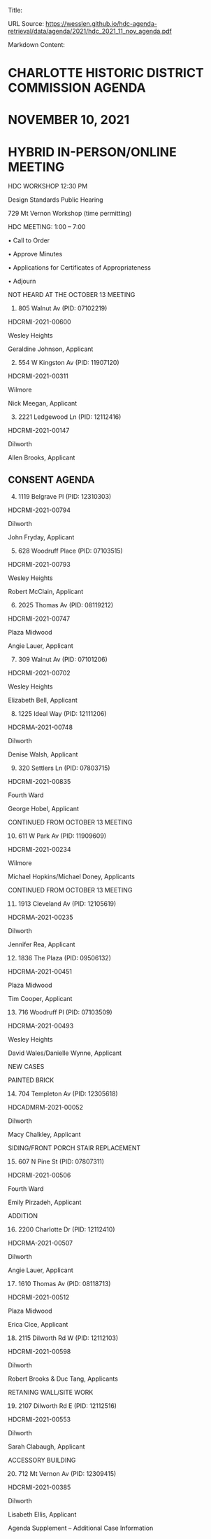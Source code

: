 Title: 

URL Source: https://wesslen.github.io/hdc-agenda-retrieval/data/agenda/2021/hdc_2021_11_nov_agenda.pdf

Markdown Content:
# CHARLOTTE HISTORIC DISTRICT COMMISSION AGENDA 

# NOVEMBER 10, 2021 

# HYBRID IN-PERSON/ONLINE MEETING 

HDC WORKSHOP 12:30 PM 

Design Standards Public Hearing 

729 Mt Vernon Workshop (time permitting) 

HDC MEETING: 1:00 – 7:00 

• Call to Order 

• Approve Minutes 

• Applications for Certificates of Appropriateness 

• Adjourn 

NOT HEARD AT THE OCTOBER 13 MEETING 

1. 805 Walnut Av (PID: 07102219) 

HDCRMI-2021-00600 

Wesley Heights 

Geraldine Johnson, Applicant 

2. 554 W Kingston Av (PID: 11907120) 

HDCRMI-2021-00311 

Wilmore 

Nick Meegan, Applicant 

3. 2221 Ledgewood Ln (PID: 12112416) 

HDCRMI-2021-00147 

Dilworth 

Allen Brooks, Applicant 

## CONSENT AGENDA 

4. 1119 Belgrave Pl (PID: 12310303) 

HDCRMI-2021-00794 

Dilworth 

John Fryday, Applicant 

5. 628 Woodruff Place (PID: 07103515) 

HDCRMI-2021-00793 

Wesley Heights 

Robert McClain, Applicant 

6. 2025 Thomas Av (PID: 08119212) 

HDCRMI-2021-00747 

Plaza Midwood 

Angie Lauer, Applicant 

7. 309 Walnut Av (PID: 07101206) 

HDCRMI-2021-00702 

Wesley Heights 

Elizabeth Bell, Applicant 

8. 1225 Ideal Way (PID: 12111206) 

HDCRMA-2021-00748 

Dilworth 

Denise Walsh, Applicant 

9. 320 Settlers Ln (PID: 07803715) 

HDCRMI-2021-00835 

Fourth Ward 

George Hobel, Applicant 

CONTINUED FROM OCTOBER 13 MEETING 

10. 611 W Park Av (PID: 11909609) 

HDCRMI-2021-00234 

Wilmore 

Michael Hopkins/Michael Doney, Applicants 

CONTINUED FROM OCTOBER 13 MEETING 

11. 1913 Cleveland Av (PID: 12105619) 

HDCRMA-2021-00235 

Dilworth 

Jennifer Rea, Applicant 

12. 1836 The Plaza (PID: 09506132) 

HDCRMA-2021-00451 

Plaza Midwood 

Tim Cooper, Applicant 

13. 716 Woodruff Pl (PID: 07103509) 

HDCRMA-2021-00493 

Wesley Heights 

David Wales/Danielle Wynne, Applicant 

NEW CASES 

PAINTED BRICK 

14. 704 Templeton Av (PID: 12305618) 

HDCADMRM-2021-00052 

Dilworth 

Macy Chalkley, Applicant 

SIDING/FRONT PORCH STAIR REPLACEMENT 

15. 607 N Pine St (PID: 07807311) 

HDCRMI-2021-00506 

Fourth Ward 

Emily Pirzadeh, Applicant 

ADDITION 

16. 2200 Charlotte Dr (PID: 12112410) 

HDCRMA-2021-00507 

Dilworth 

Angie Lauer, Applicant 

17. 1610 Thomas Av (PID: 08118713) 

HDCRMI-2021-00512 

Plaza Midwood 

Erica Cice, Applicant 

18. 2115 Dilworth Rd W (PID: 12112103) 

HDCRMI-2021-00598 

Dilworth 

Robert Brooks & Duc Tang, Applicants 

RETANING WALL/SITE WORK 

19. 2107 Dilworth Rd E (PID: 12112516) 

HDCRMI-2021-00553 

Dilworth 

Sarah Clabaugh, Applicant 

ACCESSORY BUILDING 

20. 712 Mt Vernon Av (PID: 12309415) 

HDCRMI-2021-00385 

Dilworth 

Lisabeth Ellis, Applicant 

Agenda Supplement – Additional Case Information
